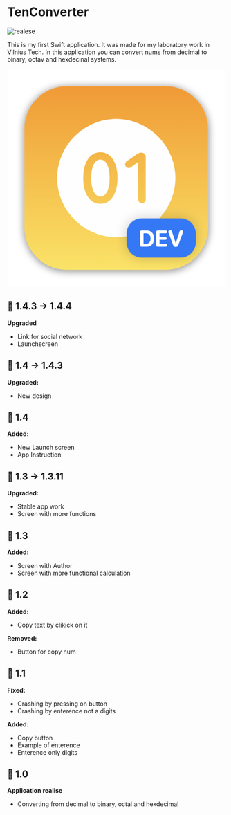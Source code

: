 # TenConverter
![realese](https://img.shields.io/date/1667757600)

This is my first Swift application.
It was made for my laboratory work in Vilnius Tech.
In this application you can convert nums from decimal to binary, octav and hexdecinal systems.

![Image text](https://github.com/GTeasera/TenConverter/blob/main/TenSystemConverter/TenSystemConverter/Assets.xcassets/AppIcon.appiconset/mac512.png)

## 🔧 1.4.3 → 1.4.4
<b> Upgraded</b>
- Link for social network
- Launchscreen

## 🔧 1.4 → 1.4.3
<b> Upgraded: </b>
- New design

## 🎉 1.4
<b> Added:</b>
- New Launch screen
- App Instruction

## 🔧 1.3 → 1.3.11
<b> Upgraded: </b>
- Stable app work
- Screen with more functions

## 🎉 1.3
<b> Added: </b>
- Screen with Author
- Screen with more functional calculation

## 🎉 1.2
<b> Added:</b>
- Copy text by clikick on it

<b> Removed:</b>
- Button for copy num

## 🎉 1.1
<b>Fixed:</b>
- Crashing by pressing on button
- Crashing by enterence not a digits

<b>Added:</b>
- Copy button
- Example of enterence
- Enterence only digits

## 🎉 1.0 
<b> Application realise </b>
- Converting from decimal to binary, octal and hexdecimal
